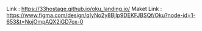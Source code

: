Link : https://33hostage.github.io/oku_landing.io/
Maket Link : https://www.figma.com/design/qIyNo2y8Bjlp9DEKFJBSQf/Oku?node-id=1-653&t=NojOmpAQX2iGD7ox-0
